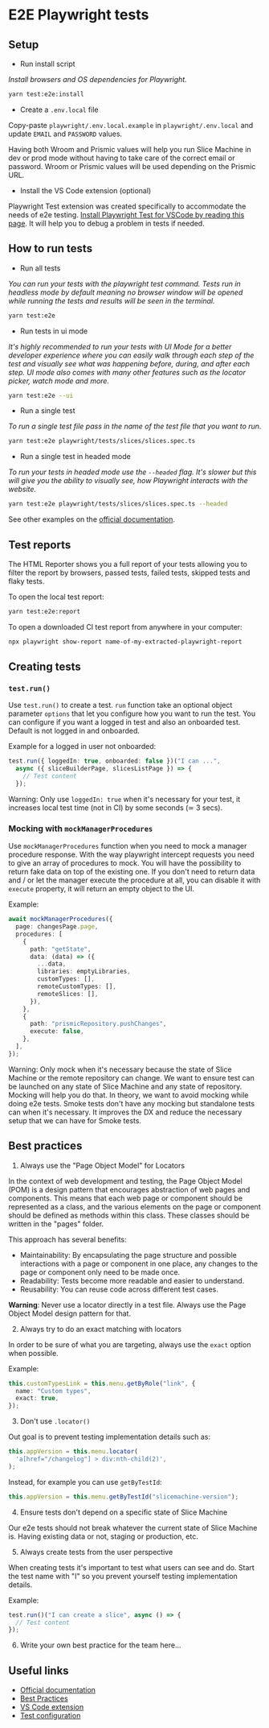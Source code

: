 # E2E Playwright tests

## Setup

- Run install script

_Install browsers and OS dependencies for Playwright._

```bash
yarn test:e2e:install
```

- Create a `.env.local` file

Copy-paste `playwright/.env.local.example` in `playwright/.env.local` and update `EMAIL` and `PASSWORD` values.

Having both Wroom and Prismic values will help you run Slice Machine in dev or prod mode without having to take care of the correct email or password.
Wroom or Prismic values will be used depending on the Prismic URL.

- Install the VS Code extension (optional)

Playwright Test extension was created specifically to accommodate the needs of e2e testing. [Install Playwright Test for VSCode by reading this page](https://playwright.dev/docs/getting-started-vscode). It will help you to debug a problem in tests if needed.

## How to run tests

- Run all tests

_You can run your tests with the playwright test command. Tests run in headless mode by default meaning no browser window will be opened while running the tests and results will be seen in the terminal._

```bash
yarn test:e2e
```

- Run tests in ui mode

_It's highly recommended to run your tests with UI Mode for a better developer experience where you can easily walk through each step of the test and visually see what was happening before, during, and after each step. UI mode also comes with many other features such as the locator picker, watch mode and more._

```bash
yarn test:e2e --ui
```

- Run a single test

_To run a single test file pass in the name of the test file that you want to run._

```bash
yarn test:e2e playwright/tests/slices/slices.spec.ts
```

- Run a single test in headed mode

_To run your tests in headed mode use the `--headed` flag. It's slower but this will give you the ability to visually see, how Playwright interacts with the website._

```bash
yarn test:e2e playwright/tests/slices/slices.spec.ts --headed
```

See other examples on the [official documentation](https://playwright.dev/docs/running-tests).

## Test reports

The HTML Reporter shows you a full report of your tests allowing you to filter the report by browsers,
passed tests, failed tests, skipped tests and flaky tests.

To open the local test report:

```bash
yarn test:e2e:report
```

To open a downloaded CI test report from anywhere in your computer:

```bash
npx playwright show-report name-of-my-extracted-playwright-report
```

## Creating tests

### `test.run()`

Use `test.run()` to create a test. `run` function take an optional object parameter `options` that let you configure how you want to run the test.
You can configure if you want a logged in test and also an onboarded test.
Default is not logged in and onboarded.

Example for a logged in user not onboarded:

```ts
test.run({ loggedIn: true, onboarded: false })("I can ...", 
  async ({ sliceBuilderPage, slicesListPage }) => {
    // Test content
  });
```

Warning: Only use `loggedIn: true` when it's necessary for your test, it increases local test time (not in CI) by some seconds (≃ 3 secs).

### Mocking with `mockManagerProcedures`

Use `mockManagerProcedures` function when you need to mock a manager procedure response.
With the way playwright intercept requests you need to give an array of procedures to mock. 
You will have the possibility to return fake data on top of the existing one.
If you don't need to return data and / or let the manager execute the procedure at all, you can disable it with `execute` property, it will return an empty object to the UI.

Example:
```ts
await mockManagerProcedures({
  page: changesPage.page,
  procedures: [
    {
      path: "getState",
      data: (data) => ({
        ...data,
        libraries: emptyLibraries,
        customTypes: [],
        remoteCustomTypes: [],
        remoteSlices: [],
      }),
    },
    {
      path: "prismicRepository.pushChanges",
      execute: false,
    },
  ],
});
```

Warning: Only mock when it's necessary because the state of Slice Machine or the remote repository can change. 
We want to ensure test can be launched on any state of Slice Machine and any state of repository. Mocking will help you do that.
In theory, we want to avoid mocking while doing e2e tests. Smoke tests don't have any mocking but standalone tests can when it's necessary. It improves the DX and reduce the necessary setup that we can have for Smoke tests.

## Best practices

1. Always use the "Page Object Model" for Locators

In the context of web development and testing, the Page Object Model (POM) is a design pattern that encourages abstraction of web pages and components. This means that each web page or component should be represented as a class, and the various elements on the page or component should be defined as methods within this class.
These classes should be written in the "pages" folder.

This approach has several benefits:

- Maintainability: By encapsulating the page structure and possible interactions with a page or component in one place, any changes to the page or component only need to be made once.
- Readability: Tests become more readable and easier to understand.
- Reusability: You can reuse code across different test cases.

**Warning**: Never use a locator directly in a test file. Always use the Page Object Model design pattern for that.
 
2. Always try to do an exact matching with locators

In order to be sure of what you are targeting, always use the `exact` option when possible.

Example:

```ts
this.customTypesLink = this.menu.getByRole("link", {
  name: "Custom types",
  exact: true,
});
```

3. Don't use `.locator()`

Out goal is to prevent testing implementation details such as:

```ts
this.appVersion = this.menu.locator(
  'a[href="/changelog"] > div:nth-child(2)',
);
```

Instead, for example you can use `getByTestId`:

```ts
this.appVersion = this.menu.getByTestId("slicemachine-version");
```

4. Ensure tests don't depend on a specific state of Slice Machine  

Our e2e tests should not break whatever the current state of Slice Machine is. Having existing data or not, staging or production, etc.

5. Always create tests from the user perspective

When creating tests it's important to test what users can see and do.
Start the test name with "I" so you prevent yourself testing implementation details.

Example:

```ts
test.run()("I can create a slice", async () => {
  // Test content
});
```

6. Write your own best practice for the team here...

## Useful links

- [Official documentation](https://playwright.dev)
- [Best Practices](https://playwright.dev/docs/best-practices)
- [VS Code extension](https://playwright.dev/docs/getting-started-vscode)
- [Test configuration](https://playwright.dev/docs/api/class-testconfig)
